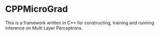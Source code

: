 # CPPMicroGrad
This is a framework written in C++ for constructing, training and running inference on Multi Layer Perceptrons.

